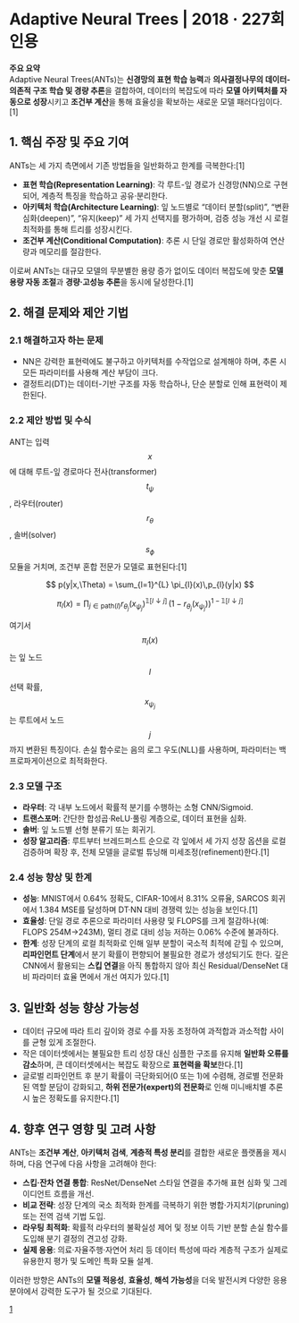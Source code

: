 # Adaptive Neural Trees | 2018 · 227회 인용

**주요 요약**  
Adaptive Neural Trees(ANTs)는 **신경망의 표현 학습 능력**과 **의사결정나무의 데이터-의존적 구조 학습 및 경량 추론**을 결합하여, 데이터의 복잡도에 따라 **모델 아키텍처를 자동으로 성장**시키고 **조건부 계산**을 통해 효율성을 확보하는 새로운 모델 패러다임이다.[1]

## 1. 핵심 주장 및 주요 기여  
ANTs는 세 가지 측면에서 기존 방법들을 일반화하고 한계를 극복한다:[1]
- **표현 학습(Representation Learning)**: 각 루트-잎 경로가 신경망(NN)으로 구현되어, 계층적 특징을 학습하고 공유·분리한다.  
- **아키텍처 학습(Architecture Learning)**: 잎 노드별로 “데이터 분할(split)”, “변환 심화(deepen)”, “유지(keep)” 세 가지 선택지를 평가하며, 검증 성능 개선 시 로컬 최적화를 통해 트리를 성장시킨다.  
- **조건부 계산(Conditional Computation)**: 추론 시 단일 경로만 활성화하여 연산량과 메모리를 절감한다.  

이로써 ANTs는 대규모 모델의 무분별한 용량 증가 없이도 데이터 복잡도에 맞춘 **모델 용량 자동 조절**과 **경량·고성능 추론**을 동시에 달성한다.[1]

## 2. 해결 문제와 제안 기법  
### 2.1 해결하고자 하는 문제  
- NN은 강력한 표현력에도 불구하고 아키텍처를 수작업으로 설계해야 하며, 추론 시 모든 파라미터를 사용해 계산 부담이 크다.  
- 결정트리(DT)는 데이터-기반 구조를 자동 학습하나, 단순 분할로 인해 표현력이 제한된다.  

### 2.2 제안 방법 및 수식  
ANT는 입력 $$x$$에 대해 루트-잎 경로마다 전사(transformer) $$t_{\psi}$$, 라우터(router) $$r_{\theta}$$, 솔버(solver) $$s_{\phi}$$ 모듈을 거치며, 조건부 혼합 전문가 모델로 표현된다:[1]

$$
p(y|x,\Theta) = \sum_{l=1}^{L} \pi_{l}(x)\,p_{l}(y|x)
$$

$$
\pi_{l}(x) = \prod_{j\in\mathrm{path}(l)} r_{\theta_j}(x_{\psi_j})^{\mathbb{1}[l\downarrow j]}\,(1 - r_{\theta_j}(x_{\psi_j}))^{1-\mathbb{1}[l\downarrow j]}
$$  

여기서 $$\pi_{l}(x)$$는 잎 노드 $$l$$ 선택 확률, $$x_{\psi_j}$$는 루트에서 노드 $$j$$까지 변환된 특징이다. 손실 함수로는 음의 로그 우도(NLL)를 사용하며, 파라미터는 백프로파게이션으로 최적화한다.

### 2.3 모델 구조  
- **라우터**: 각 내부 노드에서 확률적 분기를 수행하는 소형 CNN/Sigmoid.  
- **트랜스포머**: 간단한 합성곱·ReLU·풀링 계층으로, 데이터 표현을 심화.  
- **솔버**: 잎 노드별 선형 분류기 또는 회귀기.  
- **성장 알고리즘**: 루트부터 브레드퍼스트 순으로 각 잎에서 세 가지 성장 옵션을 로컬 검증하며 확장 후, 전체 모델을 글로벌 튜닝해 미세조정(refinement)한다.[1]

### 2.4 성능 향상 및 한계  
- **성능**: MNIST에서 0.64% 정확도, CIFAR-10에서 8.31% 오류율, SARCOS 회귀에서 1.384 MSE를 달성하며 DT·NN 대비 경쟁력 있는 성능을 보인다.[1]
- **효율성**: 단일 경로 추론으로 파라미터 사용량 및 FLOPS를 크게 절감하나(예: FLOPS 254M→243M), 멀티 경로 대비 성능 저하는 0.06% 수준에 불과하다.  
- **한계**: 성장 단계의 로컬 최적화로 인해 일부 분할이 국소적 최적에 갇힐 수 있으며, **리파인먼트 단계**에서 분기 확률이 편향되어 불필요한 경로가 생성되기도 한다. 깊은 CNN에서 활용되는 **스킵 연결**을 아직 통합하지 않아 최신 Residual/DenseNet 대비 파라미터 효율 면에서 개선 여지가 있다.[1]

## 3. 일반화 성능 향상 가능성  
- 데이터 규모에 따라 트리 깊이와 경로 수를 자동 조정하여 과적합과 과소적합 사이를 균형 있게 조절한다.  
- 작은 데이터셋에서는 불필요한 트리 성장 대신 심플한 구조를 유지해 **일반화 오류를 감소**하며, 큰 데이터셋에서는 복잡도 확장으로 **표현력을 확보**한다.[1]
- 글로벌 리파인먼트 후 분기 확률이 극단화되어(0 또는 1)에 수렴해, 경로별 전문화된 역할 분담이 강화되고, **하위 전문가(expert)의 전문화**로 인해 미니배치별 추론 시 높은 정확도를 유지한다.[1]

## 4. 향후 연구 영향 및 고려 사항  
ANTs는 **조건부 계산**, **아키텍처 검색**, **계층적 특성 분리**를 결합한 새로운 플랫폼을 제시하며, 다음 연구에 다음 사항을 고려해야 한다:  
- **스킵·잔차 연결 통합**: ResNet/DenseNet 스타일 연결을 추가해 표현 심화 및 그레이디언트 흐름을 개선.  
- **비교 전략**: 성장 단계의 국소 최적화 한계를 극복하기 위한 병합·가지치기(pruning) 또는 전역 검색 기법 도입.  
- **라우팅 최적화**: 확률적 라우터의 불확실성 제어 및 정보 이득 기반 분할 손실 함수를 도입해 분기 결정의 견고성 강화.  
- **실제 응용**: 의료·자율주행·자연어 처리 등 데이터 특성에 따라 계층적 구조가 실제로 유용한지 평가 및 도메인 특화 모듈 설계.  

이러한 방향은 ANTs의 **모델 적응성**, **효율성**, **해석 가능성**을 더욱 발전시켜 다양한 응용 분야에서 강력한 도구가 될 것으로 기대된다.

[1](https://ppl-ai-file-upload.s3.amazonaws.com/web/direct-files/attachments/65988149/9c88e890-1772-4f3f-936f-9f841c884a7e/1807.06699v5.pdf)

